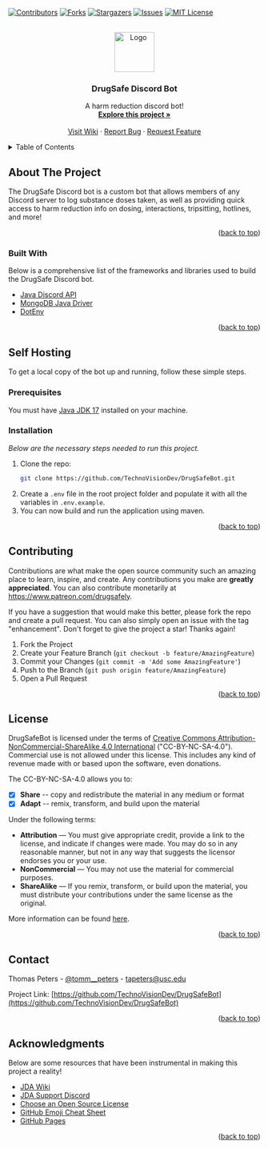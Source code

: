 <div id="top"></div>
<!--
*** Thanks for checking out the Best-README-Template. If you have a suggestion
*** that would make this better, please fork the repo and create a pull request
*** or simply open an issue with the tag "enhancement".
*** Don't forget to give the project a star!
*** Thanks again! Now go create something AMAZING! :D
-->



<!-- PROJECT SHIELDS -->
<!--
*** I'm using markdown "reference style" links for readability.
*** Reference links are enclosed in brackets [ ] instead of parentheses ( ).
*** See the bottom of this document for the declaration of the reference variables
*** for contributors-url, forks-url, etc. This is an optional, concise syntax you may use.
*** https://www.markdownguide.org/basic-syntax/#reference-style-links
-->
[![Contributors][contributors-shield]][contributors-url]
[![Forks][forks-shield]][forks-url]
[![Stargazers][stars-shield]][stars-url]
[![Issues][issues-shield]][issues-url]
[![MIT License][license-shield]][license-url]



<!-- PROJECT LOGO -->
<br />
<div align="center">
  <a href="https://github.com/TechnoVisionDev/DrugSafeBot">
    <img src="https://cdn-icons-png.flaticon.com/512/4320/4320344.png" alt="Logo" width="80" height="80">
  </a>

  <h3 align="center">DrugSafe Discord Bot</h3>

  <p align="center">
    A harm reduction discord bot!
    <br />
    <a href="https://discord.com/oauth2/authorize?client_id=1116516703497621555&scope=bot&permissions=311361"><strong>Explore this project »</strong></a>
    <br />
    <br />
    <a href="https://github.com/TechnoVisionDev/DrugSafeBot/wiki">Visit Wiki</a>
    ·
    <a href="https://github.com/TechnoVisionDev/DrugSafeBot/issues">Report Bug</a>
    ·
    <a href="https://github.com/TechnoVisionDev/DrugSafeBot/issues">Request Feature</a>
  </p>
</div>



<!-- TABLE OF CONTENTS -->
<details>
  <summary>Table of Contents</summary>
  <ol>
    <li>
      <a href="#about-the-project">About The Project</a>
      <ul>
        <li><a href="#built-with">Built With</a></li>
      </ul>
    </li>
    <li>
      <a href="#getting-started">Getting Started</a>
      <ul>
        <li><a href="#prerequisites">Prerequisites</a></li>
        <li><a href="#installation">Installation</a></li>
      </ul>
    </li>
    <li><a href="#contributing">Contributing</a></li>
    <li><a href="#license">License</a></li>
    <li><a href="#contact">Contact</a></li>
    <li><a href="#acknowledgments">Acknowledgments</a></li>
  </ol>
</details>



<!-- ABOUT THE PROJECT -->
## About The Project

The DrugSafe Discord bot is a custom bot that allows members of any Discord server to log substance doses taken, as well as providing quick access to harm reduction info on dosing, interactions, tripsitting, hotlines, and more!

<p align="right">(<a href="#top">back to top</a>)</p>



### Built With

Below is a comprehensive list of the frameworks and libraries used to build the DrugSafe Discord bot.

* [Java Discord API](https://github.com/DV8FromTheWorld/JDA)
* [MongoDB Java Driver](https://mongodb.github.io/mongo-java-driver)
* [DotEnv](https://github.com/cdimascio/dotenv-java)

<p align="right">(<a href="#top">back to top</a>)</p>



<!-- GETTING STARTED -->
## Self Hosting

To get a local copy of the bot up and running, follow these simple steps.

### Prerequisites

You must have [Java JDK 17](https://www.oracle.com/java/technologies/downloads/) installed on your machine.

### Installation

_Below are the necessary steps needed to run this project._

1. Clone the repo:
   ```sh
   git clone https://github.com/TechnoVisionDev/DrugSafeBot.git
   ```
2. Create a `.env` file in the root project folder and populate it with all the variables in `.env.example`.
3. You can now build and run the application using maven.

<p align="right">(<a href="#top">back to top</a>)</p>



<!-- CONTRIBUTING -->
## Contributing

Contributions are what make the open source community such an amazing place to learn, inspire, and create. Any contributions you make are **greatly appreciated**. You can also contribute monetarily at https://www.patreon.com/drugsafely.

If you have a suggestion that would make this better, please fork the repo and create a pull request. You can also simply open an issue with the tag "enhancement".
Don't forget to give the project a star! Thanks again!

1. Fork the Project
2. Create your Feature Branch (`git checkout -b feature/AmazingFeature`)
3. Commit your Changes (`git commit -m 'Add some AmazingFeature'`)
4. Push to the Branch (`git push origin feature/AmazingFeature`)
5. Open a Pull Request

<p align="right">(<a href="#top">back to top</a>)</p>



<!-- LICENSE -->
## License

DrugSafeBot is licensed under the terms of [Creative Commons Attribution-NonCommercial-ShareAlike 4.0 International](https://github.com/ChristopherBThai/DrugSafeBot/blob/master/LICENSE) ("CC-BY-NC-SA-4.0"). Commercial use is not allowed under this license. This includes any kind of revenue made with or based upon the software, even donations.

The CC-BY-NC-SA-4.0 allows you to:
- [x] **Share** -- copy and redistribute the material in any medium or format
- [x] **Adapt** -- remix, transform, and build upon the material

Under the following terms:
- **Attribution** — You must give appropriate credit, provide a link to the license, and indicate if changes were made. You may do so in any reasonable manner, but not in any way that suggests the licensor endorses you or your use.
- **NonCommercial** — You may not use the material for commercial purposes. 
- **ShareAlike** — If you remix, transform, or build upon the material, you must distribute your contributions under the same license as the original.

More information can be found [here](https://creativecommons.org/licenses/by-nc-sa/4.0/).

<p align="right">(<a href="#top">back to top</a>)</p>



<!-- CONTACT -->
## Contact

Thomas Peters - [@tomm__peters](https://twitter.com/tomm__peters) - tapeters@usc.edu

Project Link: [https://github.com/TechnoVisionDev/DrugSafeBot](https://github.com/TechnoVisionDev/DrugSafeBot)

<p align="right">(<a href="#top">back to top</a>)</p>



<!-- ACKNOWLEDGMENTS -->
## Acknowledgments

Below are some resources that have been instrumental in making this project a reality!

* [JDA Wiki](https://jda.wiki/introduction/jda/)
* [JDA Support Discord](https://discord.gg/0hMr4ce0tIl3SLv5)
* [Choose an Open Source License](https://choosealicense.com)
* [GitHub Emoji Cheat Sheet](https://www.webpagefx.com/tools/emoji-cheat-sheet)
* [GitHub Pages](https://pages.github.com)

<p align="right">(<a href="#top">back to top</a>)</p>



<!-- MARKDOWN LINKS & IMAGES -->
<!-- https://www.markdownguide.org/basic-syntax/#reference-style-links -->
[contributors-shield]: https://img.shields.io/github/contributors/TechnoVisionDev/DrugSafeBot.svg?style=for-the-badge
[contributors-url]: https://github.com/TechnoVisionDev/DrugSafeBot/graphs/contributors
[forks-shield]: https://img.shields.io/github/forks/TechnoVisionDev/DrugSafeBot.svg?style=for-the-badge
[forks-url]: https://github.com/TechnoVisionDev/DrugSafeBot/network/members
[stars-shield]: https://img.shields.io/github/stars/TechnoVisionDev/DrugSafeBot.svg?style=for-the-badge
[stars-url]: https://github.com/TechnoVisionDev/DrugSafeBot/stargazers
[issues-shield]: https://img.shields.io/github/issues/TechnoVisionDev/DrugSafeBot.svg?style=for-the-badge
[issues-url]: https://github.com/TechnoVisionDev/DrugSafeBot/issues
[license-shield]: https://img.shields.io/badge/LICENSE-CC%20BY--NC--SA%204.0-orange.svg?style=for-the-badge
[license-url]: https://github.com/TechnoVisionDev/DrugSafeBot/blob/master/LICENSE
[linkedin-shield]: https://img.shields.io/badge/-LinkedIn-black.svg?style=for-the-badge&logo=linkedin&colorB=555
[linkedin-url]: https://linkedin.com/in/thomaspeters
[product-screenshot]: src/main/webapp/assets/github/screenshot.png
